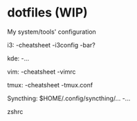 # dotfiles (WIP)
My system/tools' configuration

i3:
	-cheatsheet
	-i3config
	-bar?

kde:
	-...

vim:
	-cheatsheet
	-vimrc

tmux:
	-cheatsheet
	-tmux.conf

Syncthing: $HOME/.config/syncthing/...
	-...

zshrc
